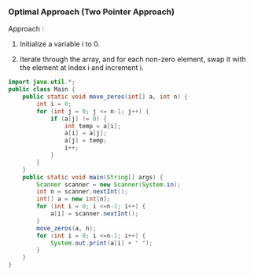 ### Optimal Approach (Two Pointer Approach)
Approach :

1) Initialize a variable i to 0.

2) Iterate through the array, and for each non-zero element, swap it with the element at index i and increment i.


```java
import java.util.*;
public class Main {
    public static void move_zeros(int[] a, int n) {
        int i = 0;
        for (int j = 0; j <= n-1; j++) {
            if (a[j] != 0) {
                int temp = a[i];
                a[i] = a[j];
                a[j] = temp;
                i++;
            }
        }
    }
    public static void main(String[] args) {
        Scanner scanner = new Scanner(System.in);
        int n = scanner.nextInt();
        int[] a = new int[n];
        for (int i = 0; i <=n-1; i++) {
            a[i] = scanner.nextInt();
        }
        move_zeros(a, n);
        for (int i = 0; i <=n-1; i++) {
            System.out.print(a[i] + " ");
        }
    }
}
```
